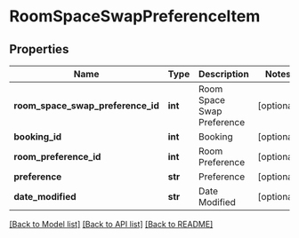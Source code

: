 # RoomSpaceSwapPreferenceItem

## Properties
Name | Type | Description | Notes
------------ | ------------- | ------------- | -------------
**room_space_swap_preference_id** | **int** | Room Space Swap Preference | [optional] 
**booking_id** | **int** | Booking | [optional] 
**room_preference_id** | **int** | Room Preference | [optional] 
**preference** | **str** | Preference | [optional] 
**date_modified** | **str** | Date Modified | [optional] 

[[Back to Model list]](../README.md#documentation-for-models) [[Back to API list]](../README.md#documentation-for-api-endpoints) [[Back to README]](../README.md)


